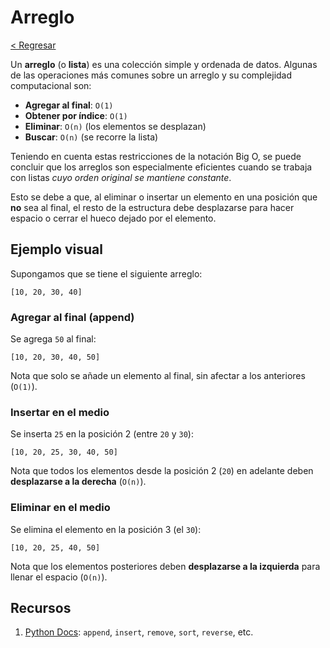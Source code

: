 # Arreglo

[< Regresar](/)

Un **arreglo** (o **lista**) es una colección simple y ordenada de datos. Algunas de las operaciones más comunes sobre un arreglo y su complejidad computacional son:

- **Agregar al final**: `O(1)`
- **Obtener por índice**: `O(1)`
- **Eliminar**: `O(n)` (los elementos se desplazan)
- **Buscar**: `O(n)` (se recorre la lista)

Teniendo en cuenta estas restricciones de la notación Big O, se puede concluir que los arreglos son especialmente eficientes cuando se trabaja con listas *cuyo orden original se mantiene constante*.

Esto se debe a que, al eliminar o insertar un elemento en una posición que **no** sea al final, el resto de la estructura debe desplazarse para hacer espacio o cerrar el hueco dejado por el elemento.

## Ejemplo visual

Supongamos que se tiene el siguiente arreglo:

```
[10, 20, 30, 40]
```

### Agregar al final (append)

Se agrega `50` al final:

```
[10, 20, 30, 40, 50]
```

Nota que solo se añade un elemento al final, sin afectar a los anteriores (`O(1)`).

### Insertar en el medio

Se inserta `25` en la posición 2 (entre `20` y `30`):

```
[10, 20, 25, 30, 40, 50]
```

Nota que todos los elementos desde la posición 2 (`20`) en adelante deben **desplazarse a la derecha** (`O(n)`).

### Eliminar en el medio

Se elimina el elemento en la posición 3 (el `30`):

```
[10, 20, 25, 40, 50]
```

Nota que los elementos posteriores deben **desplazarse a la izquierda** para llenar el espacio (`O(n)`).

## Recursos

1. [Python Docs](https://docs.python.org/3/tutorial/datastructures.html#more-on-lists): `append`, `insert`, `remove`, `sort`, `reverse`, etc.
